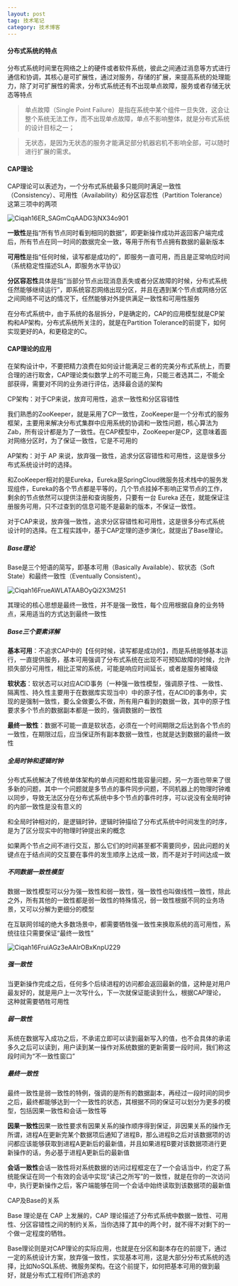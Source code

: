 ```yaml
---
layout: post
tag: 技术笔记
category: 技术博客
---
```

#### 分布式系统的特点

分布式系统时间里在网络之上的硬件或者软件系统，彼此之间通过消息等方式进行通信和协调，其核心是可扩展性，通过对服务，存储的扩展，来提高系统的处理能力，除了对可扩展性的需求，分布式系统还有不出现单点故障，服务或者存储无状态等特点

> 单点故障（Single Point Failure）是指在系统中某个组件一旦失效，这会让整个系统无法工作，而不出现单点故障，单点不影响整体，就是分布式系统的设计目标之一；
>

> 无状态，是因为无状态的服务才能满足部分机器宕机不影响全部，可以随时进行扩展的需求。

#### CAP理论

CAP理论可以表述为，一个分布式系统最多只能同时满足一致性（Consistency）、可用性（Availability）和分区容忍性（Partition Tolerance） 这第三项中的两项

![Ciqah16ER_SAGmCqAADG3jNX34o901](\image\2020-04-03\Ciqah16ER_SAGmCqAADG3jNX34o901.png)

**一致性**是指“所有节点同时看到相同的数据”，即更新操作成功并返回客户端完成后，所有节点在同一时间的数据完全一致，等用于所有节点拥有数据的最新版本

**可用性**是指“任何时候，读写都是成功的”，即服务一直可用，而且是正常响应时间（系统稳定性描述SLA，即服务水平协议）

**分区容忍性**具体是指“当部分节点出现消息丢失或者分区故障的时候，分布式系统任然能够继续运行”，即系统容忍网络出现分区，并且在遇到某个节点或网络分区之间网络不可达的情况下，任然能够对外提供满足一致性和可用性服务

在分布式系统中，由于系统的各层拆分，P是确定的，CAP的应用模型就是CP架构和AP架构，分布式系统所关注的，就是在Partition Tolerance的前提下，如何实现更好的A，和更稳定的C。

#### CAP理论的应用

在架构设计中，不要把精力浪费在如何设计能满足三者的完美分布式系统上，而要合理的进行取舍，CAP理论类似数学上的不可能三角，只能三者选其二，不能全部获得，需要对不同的业务进行评估，选择最合适的架构

CP架构：对于CP来说，放弃可用性，追求一致性和分区容错性

我们熟悉的ZooKeeper，就是采用了CP一致性，ZooKeeper是一个分布式的服务框架，主要用来解决分布式集群中应用系统的协调和一致性问题，核心算法为Zab，所有设计都是为了一致性。在CAP模型中，ZooKeeper是CP，这意味着面对网络分区时，为了保证一致性，它是不可用的

AP架构：对于 AP 来说，放弃强一致性，追求分区容错性和可用性，这是很多分布式系统设计时的选择。

和ZooKeeper相对的是Eureka，Eureka是SpringCloud微服务技术栈中的服务发现组件，Eureka的各个节点都是平等的，几个节点挂掉不影响正常节点的工作，剩余的节点依然可以提供注册和查询服务，只要有一台 Eureka 还在，就能保证注册服务可用，只不过查到的信息可能不是最新的版本，不保证一致性。

对于CAP来说，放弃强一致性，追求分区容错性和可用性，这是很多分布式系统设计时的选择。在工程实践中，基于CAP定理的逐步演化，就提出了Base理论。

##### Base理论

Base是三个短语的简写，即基本可用（Basically Available）、软状态（Soft State）和最终一致性（Eventually Consistent）。

![Ciqah16FrueAWLATAABOyQi2X3M251](\image\2020-04-03\Ciqah16FrueAWLATAABOyQi2X3M251.png)

其理论的核心思想是最终一致性，并不是强一致性，每个应用根据自身的业务特点，采用适当的方式达到最终一致性

##### Base三个要素详解

**基本可用**：不追求CAP中的【任何时候，读写都是成功的】，而是系统能够基本运行，一直提供服务，基本可用强调了分布式系统在出现不可预知故障的时候，允许损失部分可用性，相比正常的系统，可能是响应时间延长，或者是服务被降级

**软状态**：软状态可以对应ACID事务（一种强一致性模型，强调原子性、一致性、隔离性、持久性主要用于在数据库实现当中）中的原子性，在ACID的事务中，实现的是强制一致性，要么全做要么不做，所有用户看到的数据一致，其中的原子性要求多个节点的数据副本都是一致的，强调数据的一致性

**最终一致性**：数据不可能一直是软状态，必须在一个时间期限之后达到各个节点的一致性，在期限过后，应当保证所有副本数据一致性，也就是达到数据的最终一致性

##### 全局时钟和逻辑时钟

分布式系统解决了传统单体架构的单点问题和性能容量问题，另一方面也带来了很多新的问题，其中一个问题就是多节点的事件同步问题，不同机器上的物理时钟难以同步，导致无法区分在分布式系统中多个节点的事件时序，可以说没有全局时钟的内部一致性是没有意义的

和全局时钟相对的，是逻辑时钟，逻辑时钟描绘了分布式系统中时间发生的时序，是为了区分现实中的物理时钟提出来的概念

如果两个节点之间不进行交互，那么它们的时间甚至都不需要同步，因此问题的关键点在于结点间的交互要在事件的发生顺序上达成一致，而不是对于时间达成一致

##### 不同数据一致性模型

数据一致性模型可以分为强一致性和弱一致性，强一致性也叫做线性一致性，除此之外，所有其他的一致性都是弱一致性的特殊情况，弱一致性根据不同的业务场景，又可以分解为更细分的模型

在互联网邻域的绝大多数场景中，都需要牺牲强一致性来换取系统的高可用性，系统往往只需要保证“最终一致性”

![Ciqah16FruiAGz3eAAIrOBxKnpU229](\image\2020-04-03\Ciqah16FruiAGz3eAAIrOBxKnpU229.png)

##### 强一致性

当更新操作完成之后，任何多个后续进程的访问都会返回最新的值，这种是对用户最友好的，就是用户上一次写什么，下一次就保证能读到什么，根据CAP理论，这种就需要牺牲可用性

##### 弱一致性

系统在数据写入成功之后，不承诺立即可以读到最新写入的值，也不会具体的承诺多久之后可以读到，用户读到某一操作对系统数据的更新需要一段时间，我们称这段时间为“不一致性窗口”

##### 最终一致性

最终一致性是弱一致性的特例，强调的是所有的数据副本，再经过一段时间的同步之后，最终都能够达到一个一致性的状态，其根据不同的保证可以划分为更多的模型，包括因果一致性和会话一致性等

**因果一致性**因果一致性要求有因果关系的操作顺序得到保证，非因果关系的操作无所谓，进程A在更新完某个数据项后通知了进程B，那么进程B之后对该数据项的访问都应该能够获取到进程A更新后的最新值，并且如果进程B要对该数据项进行更新操作的话，务必基于进程A更新后的最新值

**会话一致性**会话一致性将对系统数据的访问过程框定在了一个会话当中，约定了系统能保证在同一个有效的会话中实现“读己之所写”的一致性，就是在你的一次访问中，执行更新操作之后，客户端能够在同一个会话中始终读取到该数据项的最新值

CAP及Base的关系

Base 理论是在 CAP 上发展的，CAP 理论描述了分布式系统中数据一致性、可用性、分区容错性之间的制约关系，当你选择了其中的两个时，就不得不对剩下的一个做一定程度的牺牲。

Base理论则是对CAP理论的实际应用，也就是在分区和副本存在的前提下，通过一定的系统设计方案，放弃强一致性，实现基本可用，这是大部分分布式系统的选择，比如NoSQL系统、微服务架构。在这个前提下，如何把基本可用的做到最好，就是分布式工程师们所追求的